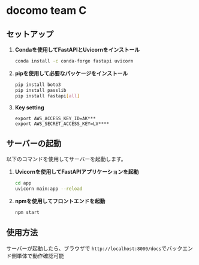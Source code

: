 # docomo team C

## セットアップ

1. **Condaを使用してFastAPIとUvicornをインストール**
    ```bash
    conda install -c conda-forge fastapi uvicorn
    ```

2. **pipを使用して必要なパッケージをインストール**
    ```bash
    pip install boto3
    pip install passlib
    pip install fastapi[all]
    ```

3. **Key setting**
    ```
    export AWS_ACCESS_KEY_ID=AK***
    export AWS_SECRET_ACCESS_KEY=LV****
    ```

## サーバーの起動

以下のコマンドを使用してサーバーを起動します。

1. **Uvicornを使用してFastAPIアプリケーションを起動**
    ```bash
    cd app
    uvicorn main:app --reload
    ```

2. **npmを使用してフロントエンドを起動**
    ```bash
    npm start
    ```

## 使用方法

サーバーが起動したら、ブラウザで `http://localhost:8000/docs`でバックエンド側単体で動作確認可能

